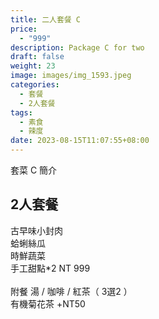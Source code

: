 ```yaml
---
title: 二人套餐 C
price:
  - "999"
description: Package C for two
draft: false
weight: 23
image: images/img_1593.jpeg
categories:
  - 套餐
  - 2人套餐
tags:
  - 素食
  - 辣度
date: 2023-08-15T11:07:55+08:00
---
```


套菜 C 簡介

## 2人套餐
  古早味小封肉 \
  蛤蜊絲瓜         \
  時鮮蔬菜          \
  手工甜點*2               NT 999\
  \
  附餐  湯 / 咖啡 / 紅茶（ 3選2 ）\
  有機菊花茶 +NT50
